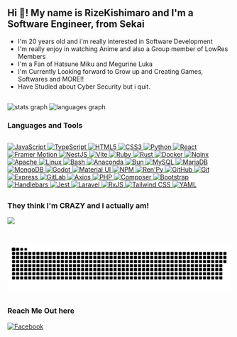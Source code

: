 <h2 align="left">Hi 👋! My name is RizeKishimaro and I'm a Software Engineer, from Sekai</h2>
<ul>
  <li>I'm 20 years old and i'm really interested in Software Development</li>
  <li>I'm really enjoy in watching Anime and also a Group member of LowRes Members</li>
  <li>I'm a Fan of Hatsune Miku and Megurine Luka</li>
  <li>I'm Currently Looking forward to Grow up and Creating Games, Softwares and MORE!!</li>
  <li>Have Studied about Cyber Security but i quit.</li>
</ul>

##

###

<div class="stats">
  <img src="https://github-readme-stats.vercel.app/api?username=RizeKishimaro&hide_title=false&hide_rank=false&show_icons=true&include_all_commits=true&count_private=true&disable_animations=false&theme=dracula&locale=ja&hide_border=false" alt="stats graph" width="50%" />
  <img src="https://github-readme-stats.vercel.app/api/top-langs?username=RizeKishimaro&locale=en&hide_title=false&layout=compact&card_width=400&langs_count=5&theme=dracula&hide_border=false" width="50%" alt="languages graph" />
</div>

###

<h3>Languages and Tools</h3>

##

<div class="middle-class">
  <a href="https://developer.mozilla.org/en-US/docs/Web/JavaScript" target="_blank">
    <img src="https://cdn.jsdelivr.net/gh/devicons/devicon/icons/javascript/javascript-original.svg" width="30" height="30" alt="JavaScript" />
  </a>
  <a href="https://www.typescriptlang.org/" target="_blank">
    <img src="https://cdn.jsdelivr.net/gh/devicons/devicon/icons/typescript/typescript-original.svg" width="30" height="30" alt="TypeScript" />
  </a>
  <a href="https://developer.mozilla.org/en-US/docs/Web/HTML" target="_blank">
    <img src="https://cdn.jsdelivr.net/gh/devicons/devicon/icons/html5/html5-original.svg" width="30" height="30" alt="HTML5" />
  </a>
  <a href="https://developer.mozilla.org/en-US/docs/Web/CSS" target="_blank">
    <img src="https://cdn.jsdelivr.net/gh/devicons/devicon/icons/css3/css3-original.svg" width="30" height="30" alt="CSS3" />
  </a>
  <a href="https://www.python.org/" target="_blank">
    <img src="https://cdn.jsdelivr.net/gh/devicons/devicon/icons/python/python-original.svg" width="30" height="30" alt="Python" />
  </a>
  <a href="https://reactjs.org/" target="_blank">
    <img src="https://cdn.jsdelivr.net/gh/devicons/devicon/icons/react/react-original.svg" width="30" height="30" alt="React" />
  </a>
  <a href="https://www.framer.com/motion/" target="_blank">
    <img src="https://cdn.jsdelivr.net/gh/devicons/devicon@latest/icons/framermotion/framermotion-original-wordmark.svg" width="30" height="30" alt="Framer Motion" />
  </a>
  <a href="https://nestjs.com/" target="_blank">
    <img src="https://cdn.jsdelivr.net/gh/devicons/devicon@latest/icons/nestjs/nestjs-original.svg" width="30" height="30" alt="NestJS" />
  </a>
  <a href="https://vitejs.dev/" target="_blank">
    <img src="https://cdn.jsdelivr.net/gh/devicons/devicon@latest/icons/vitejs/vitejs-original.svg" width="30" height="30" alt="Vite" />
  </a>
  <a href="https://www.ruby-lang.org/" target="_blank">
    <img src="https://cdn.jsdelivr.net/gh/devicons/devicon@latest/icons/ruby/ruby-original.svg" width="30" height="30" alt="Ruby" />
  </a>
  <a href="https://www.rust-lang.org/" target="_blank">
    <img src="https://cdn.jsdelivr.net/gh/devicons/devicon@latest/icons/rust/rust-original.svg" width="30" height="30" alt="Rust" />
  </a>
  <a href="https://www.docker.com/" target="_blank">
    <img src="https://cdn.jsdelivr.net/gh/devicons/devicon@latest/icons/docker/docker-original.svg" width="30" height="30" alt="Docker" />
  </a>
  <a href="https://nginx.org/" target="_blank">
    <img src="https://cdn.jsdelivr.net/gh/devicons/devicon@latest/icons/nginx/nginx-original.svg" width="30" height="30" alt="Nginx" />
  </a>
  <a href="https://httpd.apache.org/" target="_blank">
    <img src="https://cdn.jsdelivr.net/gh/devicons/devicon@latest/icons/apache/apache-original.svg" width="30" height="30" alt="Apache" />
  </a>
  <a href="https://www.linux.org/" target="_blank">
    <img src="https://cdn.jsdelivr.net/gh/devicons/devicon@latest/icons/linux/linux-original.svg" width="30" height="30" alt="Linux" />
  </a>
  <a href="https://www.gnu.org/software/bash/" target="_blank">
    <img src="https://cdn.jsdelivr.net/gh/devicons/devicon@latest/icons/bash/bash-original.svg" width="30" height="30" alt="Bash" />
  </a>
  <a href="https://www.anaconda.com/" target="_blank">
    <img src="https://cdn.jsdelivr.net/gh/devicons/devicon@latest/icons/anaconda/anaconda-original.svg" width="30" height="30" alt="Anaconda" />
  </a>
  <a href="https://bun.sh/" target="_blank">
    <img src="https://cdn.jsdelivr.net/gh/devicons/devicon@latest/icons/bun/bun-original.svg" width="30" height="30" alt="Bun" />
  </a>
  <a href="https://www.mysql.com/" target="_blank">
    <img src="https://cdn.jsdelivr.net/gh/devicons/devicon@latest/icons/mysql/mysql-original.svg" width="30" height="30" alt="MySQL" />
  </a>
  <a href="https://mariadb.org/" target="_blank">
    <img src="https://cdn.jsdelivr.net/gh/devicons/devicon@latest/icons/mariadb/mariadb-original.svg" width="30" height="30" alt="MariaDB" />
  </a>
  <a href="https://www.mongodb.com/" target="_blank">
    <img src="https://cdn.jsdelivr.net/gh/devicons/devicon@latest/icons/mongodb/mongodb-original.svg" width="30" height="30" alt="MongoDB" />
  </a>
  <a href="https://godotengine.org/" target="_blank">
    <img src="https://cdn.jsdelivr.net/gh/devicons/devicon@latest/icons/godot/godot-original.svg" width="30" height="30" alt="Godot" />
  </a>
  <a href="https://mui.com/" target="_blank">
    <img src="https://cdn.jsdelivr.net/gh/devicons/devicon@latest/icons/materialui/materialui-original.svg" width="30" height="30" alt="Material UI" />
  </a>
  <a href="https://www.npmjs.com/" target="_blank">
    <img src="https://cdn.jsdelivr.net/gh/devicons/devicon@latest/icons/npm/npm-original-wordmark.svg" width="30" height="30" alt="NPM" />
  </a>
  <a href="https://www.renpy.org/" target="_blank">
    <img src="https://cdn.jsdelivr.net/gh/devicons/devicon@latest/icons/renpy/renpy-original.svg" width="30" height="30" alt="Ren'Py" />
  </a>
  <a href="https://github.com/" target="_blank">
    <img src="https://cdn.jsdelivr.net/gh/devicons/devicon@latest/icons/github/github-original.svg" width="30" height="30" alt="GitHub" />
  </a>
  <a href="https://git-scm.com/" target="_blank">
    <img src="https://cdn.jsdelivr.net/gh/devicons/devicon@latest/icons/git/git-original.svg" width="30" height="30" alt="Git" />
  </a>
  <a href="https://expressjs.com/" target="_blank">
    <img src="https://cdn.jsdelivr.net/gh/devicons/devicon@latest/icons/express/express-original.svg" width="30" height="30" alt="Express" />
  </a>
  <a href="https://about.gitlab.com/" target="_blank">
    <img src="https://cdn.jsdelivr.net/gh/devicons/devicon@latest/icons/gitlab/gitlab-original.svg" width="30" height="30" alt="GitLab" />
  </a>
  <a href="https://axios-http.com/" target="_blank">
    <img src="https://cdn.jsdelivr.net/gh/devicons/devicon@latest/icons/axios/axios-plain.svg" width="30" height="30" alt="Axios" />
  </a>
  <a href="https://www.php.net/" target="_blank">
    <img src="https://cdn.jsdelivr.net/gh/devicons/devicon@latest/icons/php/php-original.svg" width="30" height="30" alt="PHP" />
  </a>
  <a href="https://getcomposer.org/" target="_blank">
    <img src="https://cdn.jsdelivr.net/gh/devicons/devicon@latest/icons/composer/composer-original.svg" width="30" height="30" alt="Composer" />
  </a>
  <a href="https://getbootstrap.com/" target="_blank">
    <img src="https://cdn.jsdelivr.net/gh/devicons/devicon@latest/icons/bootstrap/bootstrap-original.svg" width="30" height="30" alt="Bootstrap" />
  </a>
  <a href="https://handlebarsjs.com/" target="_blank">
    <img src="https://cdn.jsdelivr.net/gh/devicons/devicon@latest/icons/handlebars/handlebars-original.svg" width="30" height="30" alt="Handlebars" />
  </a>
  <a href="https://jestjs.io/" target="_blank">
    <img src="https://cdn.jsdelivr.net/gh/devicons/devicon@latest/icons/jest/jest-plain.svg" width="30" height="30" alt="Jest" />
  </a>
  <a href="https://laravel.com/" target="_blank">
    <img src="https://cdn.jsdelivr.net/gh/devicons/devicon@latest/icons/laravel/laravel-original-wordmark.svg" width="30" height="30" alt="Laravel" />
  </a>
  <a href="https://rxjs.dev/" target="_blank">
    <img src="https://cdn.jsdelivr.net/gh/devicons/devicon@latest/icons/rxjs/rxjs-original.svg" width="30" height="30" alt="RxJS" />
  </a>
  <a href="https://tailwindcss.com/" target="_blank">
    <img src="https://cdn.jsdelivr.net/gh/devicons/devicon@latest/icons/tailwindcss/tailwindcss-original-wordmark.svg" width="30" height="30" alt="Tailwind CSS" />
  </a>
  <a href="https://yaml.org/" target="_blank">
    <img src="https://cdn.jsdelivr.net/gh/devicons/devicon@latest/icons/yaml/yaml-original.svg" width="30" height="30" alt="YAML" />
  </a>
</div>

##

<div class="yandere">
  <h3>They think I'm CRAZY and I actually am!</h3>
  <img class="yandere" height="200" src="https://i.pinimg.com/originals/66/2f/32/662f328e8a6dc3d1292116f6b5391a66.gif" />
</div>

###

<br clear="both">

<img src="https://raw.githubusercontent.com/RizeKishimaro/RizeKishimaro/0beb461f38eede16b2752b0c4d3e2cd55e566cc9/image.svg" alt="Snake animation" />

##

<h3>Reach Me Out here</h3>

<div class="reach-out">
  <a href="https://github.com/RizeKamishiro66" target="_blank">
    <img src="https://cdn.jsdelivr.net/gh/devicons/devicon@latest/icons/facebook/facebook-original.svg" width="30" height="30" alt="Facebook" />
  </a>
</div>
